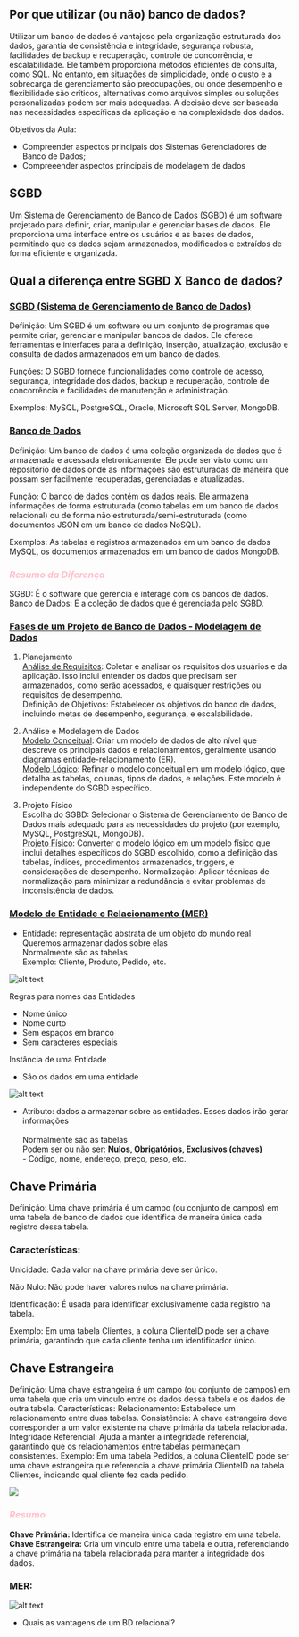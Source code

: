 ## Por que utilizar (ou não) banco de dados? 

Utilizar um banco de dados é vantajoso pela organização estruturada dos dados, garantia de consistência e integridade, segurança robusta, facilidades de backup e recuperação, controle de concorrência, e escalabilidade. Ele também proporciona métodos eficientes de consulta, como SQL. No entanto, em situações de simplicidade, onde o custo e a sobrecarga de gerenciamento são preocupações, ou onde desempenho e flexibilidade são críticos, alternativas como arquivos simples ou soluções personalizadas podem ser mais adequadas. A decisão deve ser baseada nas necessidades específicas da aplicação e na complexidade dos dados.

Objetivos da Aula: 

- Compreender aspectos principais dos Sistemas Gerenciadores de Banco de Dados;
- Compreeender aspectos principais de modelagem de dados 


## SGBD

Um Sistema de Gerenciamento de Banco de Dados (SGBD) é um software projetado para definir, criar, manipular e gerenciar bases de dados. Ele proporciona uma interface entre os usuários e as bases de dados, permitindo que os dados sejam armazenados, modificados e extraídos de forma eficiente e organizada.

## Qual a diferença entre SGBD X Banco de dados? 

### <u>SGBD (Sistema de Gerenciamento de Banco de Dados)</u>

Definição: Um SGBD é um software ou um conjunto de programas que permite criar, gerenciar e manipular bancos de dados. Ele oferece ferramentas e interfaces para a definição, inserção, atualização, exclusão e consulta de dados armazenados em um banco de dados.

Funções: O SGBD fornece funcionalidades como controle de acesso, segurança, integridade dos dados, backup e recuperação, controle de concorrência e facilidades de manutenção e administração.

Exemplos: MySQL, PostgreSQL, Oracle, Microsoft SQL Server, MongoDB.

### <u> Banco de Dados </u>

Definição: Um banco de dados é uma coleção organizada de dados que é armazenada e acessada eletronicamente. Ele pode ser visto como um repositório de dados onde as informações são estruturadas de maneira que possam ser facilmente recuperadas, gerenciadas e atualizadas.

Função: O banco de dados contém os dados reais. Ele armazena informações de forma estruturada (como tabelas em um banco de dados relacional) ou de forma não estruturada/semi-estruturada (como documentos JSON em um banco de dados NoSQL).

Exemplos: As tabelas e registros armazenados em um banco de dados MySQL, os documentos armazenados em um banco de dados MongoDB.

### <i> <span style=color:pink> Resumo da Diferença </span>  </i> 
SGBD: É o software que gerencia e interage com os bancos de dados. <br>
Banco de Dados: É a coleção de dados que é gerenciada pelo SGBD.

### <u>Fases de um Projeto de Banco de Dados - Modelagem de Dados</u> 

1. Planejamento <br>
<u>Análise de Requisitos</u>: Coletar e analisar os requisitos dos usuários e da aplicação. Isso inclui entender os dados que precisam ser armazenados, como serão acessados, e quaisquer restrições ou requisitos de desempenho. <br> 
Definição de Objetivos: Estabelecer os objetivos do banco de dados, incluindo metas de desempenho, segurança, e escalabilidade.

2. Análise e Modelagem de Dados <br>
<u>Modelo Conceitual</u>: Criar um modelo de dados de alto nível que descreve os principais dados e relacionamentos, geralmente usando diagramas entidade-relacionamento (ER). <br>
<u>Modelo Lógico</u>: Refinar o modelo conceitual em um modelo lógico, que detalha as tabelas, colunas, tipos de dados, e relações. Este modelo é independente do SGBD específico.

3. Projeto Físico <br>
Escolha do SGBD: Selecionar o Sistema de Gerenciamento de Banco de Dados mais adequado para as necessidades do projeto (por exemplo, MySQL, PostgreSQL, MongoDB). <br>
<u>Projeto Físico</u>: Converter o modelo lógico em um modelo físico que inclui detalhes específicos do SGBD escolhido, como a definição das tabelas, índices, procedimentos armazenados, triggers, e considerações de desempenho.
Normalização: Aplicar técnicas de normalização para minimizar a redundância e evitar problemas de inconsistência de dados.

### <u>Modelo de Entidade e Relacionamento (MER)</u> 
- Entidade: representação abstrata de um objeto do mundo real
    <br> Queremos armazenar dados sobre elas
    <br> Normalmente são as tabelas 
    <br> Exemplo: Cliente, Produto, Pedido, etc.

 ![alt text](assets/image-2.png)   

 Regras para nomes das Entidades 
 - Nome único
 - Nome curto 
 - Sem espaços em branco 
 - Sem caracteres especiais

 Instância de uma Entidade 
 - São os dados em uma entidade 

 ![alt text](assets/image-3.png)

 - Atributo: dados a armazenar sobre as entidades. Esses dados irão gerar informações<br>
    <br> Normalmente são as tabelas 
    <br> Podem ser ou não ser: <b>Nulos, Obrigatórios, Exclusivos (chaves)</b>
    <br> - Código, nome, endereço, preço, peso, etc.

## Chave Primária
Definição: Uma chave primária é um campo (ou conjunto de campos) em uma tabela de banco de dados que identifica de maneira única cada registro dessa tabela.

### Características: 
Unicidade: Cada valor na chave primária deve ser único.

Não Nulo: Não pode haver valores nulos na chave primária. 

Identificação: É usada para identificar exclusivamente cada registro na tabela.

Exemplo: Em uma tabela Clientes, a coluna ClienteID pode ser a chave primária, garantindo que cada cliente tenha um identificador único.

## Chave Estrangeira

Definição: Uma chave estrangeira é um campo (ou conjunto de campos) em uma tabela que cria um vínculo entre os dados dessa tabela e os dados de outra tabela.
Características:
Relacionamento: Estabelece um relacionamento entre duas tabelas.
Consistência: A chave estrangeira deve corresponder a um valor existente na chave primária da tabela relacionada.
Integridade Referencial: Ajuda a manter a integridade referencial, garantindo que os relacionamentos entre tabelas permaneçam consistentes.
Exemplo: Em uma tabela Pedidos, a coluna ClienteID pode ser uma chave estrangeira que referencia a chave primária ClienteID na tabela Clientes, indicando qual cliente fez cada pedido.

![ ](assets/image-4.png)


### <i><span style=color:pink> Resumo </span></i> 

<b> Chave Primária: </b> Identifica de maneira única cada registro em uma tabela.
<b> Chave Estrangeira: </b> Cria um vínculo entre uma tabela e outra, referenciando a chave primária na tabela relacionada para manter a integridade dos dados.

### MER: 
 ![alt text](assets/image-6.png)

 - Quais as vantagens de um BD relacional? 

 